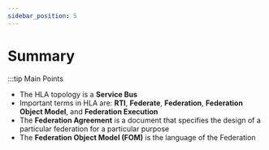 ```yaml
---
sidebar_position: 5
---
```


# Summary

:::tip Main Points

- The HLA topology is a **Service Bus**
- Important terms in HLA are: **RTI**, **Federate**, **Federation**, **Federation Object Model**, and **Federation Execution**
- The **Federation Agreement** is a document that specifies the design of a particular federation for a particular purpose
- The **Federation Object Model (FOM)** is the language of the Federation